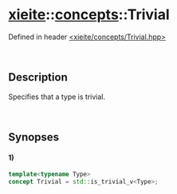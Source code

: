 # [xieite](../../xieite.md)\:\:[concepts](../../concepts.md)\:\:Trivial
Defined in header [<xieite/concepts/Trivial.hpp>](../../../include/xieite/concepts/Trivial.hpp)

&nbsp;

## Description
Specifies that a type is trivial.

&nbsp;

## Synopses
#### 1)
```cpp
template<typename Type>
concept Trivial = std::is_trivial_v<Type>;
```
